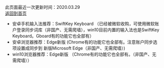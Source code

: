 此页面最近一次更新时间：2020.03.29        
[返回到首页](https://passwallopenwrt.github.io/website/)        

* 安卓手机输入法推荐：SwiftKey Keyboard （已经被微软收购，可使用微软账户登录同步词库（非国产、无需爬墙），win10目前内置的输入法也是SwiftKey Keyboard。Gboard有的功能它也全部有）    
* 安卓浏览器推荐：Edge新版 (Chrome有的功能它也全部有。注意账户同步选项设置成同步到 新版Microsoft Edge（非国产、无需爬墙）)            
* win10浏览器推荐：Edge新版 （Chrome有的功能它也全部有。（非国产、无需爬墙））              
